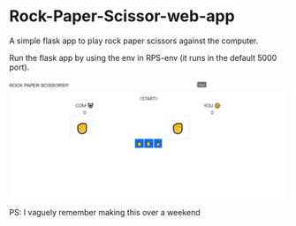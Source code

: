# Rock-Paper-Scissor-web-app

A simple flask app to play rock paper scissors against the computer.

Run the flask app by using the env in RPS-env (it runs in the default 5000 port).

![screenshot of the Rock Paper Scissors app](./webapp-Screenshot.png)

PS: I vaguely remember making this over a weekend 
